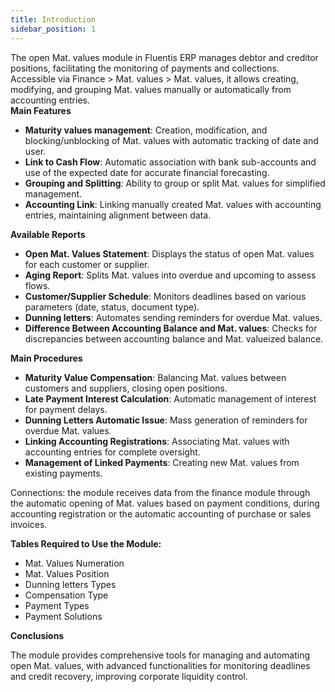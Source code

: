 ```yaml
---
title: Introduction 
sidebar_position: 1
---
```


The open Mat. values module in Fluentis ERP manages debtor and creditor positions, facilitating the monitoring of payments and collections. Accessible via Finance > Mat. values > Mat. values, it allows creating, modifying, and grouping Mat. values manually or automatically from accounting entries.  
**Main Features**

- **Maturity values management**: Creation, modification, and blocking/unblocking of Mat. values with automatic tracking of date and user.
- **Link to Cash Flow**: Automatic association with bank sub-accounts and use of the expected date for accurate financial forecasting.
- **Grouping and Splitting**: Ability to group or split Mat. values for simplified management.
- **Accounting Link**: Linking manually created Mat. values with accounting entries, maintaining alignment between data.

**Available Reports**

- **Open Mat. Values Statement**: Displays the status of open Mat. values for each customer or supplier.
- **Aging Report**: Splits Mat. values into overdue and upcoming to assess flows.
- **Customer/Supplier Schedule**: Monitors deadlines based on various parameters (date, status, document type).
- **Dunning letters**: Automates sending reminders for overdue Mat. values.
- **Difference Between Accounting Balance and Mat. values**: Checks for discrepancies between accounting balance and Mat. valueized balance.

**Main Procedures**

- **Maturity Value Compensation**: Balancing Mat. values between customers and suppliers, closing open positions.
- **Late Payment Interest Calculation**: Automatic management of interest for payment delays.
- **Dunning Letters Automatic Issue**: Mass generation of reminders for overdue Mat. values.
- **Linking Accounting Registrations**: Associating Mat. values with accounting entries for complete oversight.
- **Management of Linked Payments**: Creating new Mat. values from existing payments.

Connections: the module receives data from the finance module through the automatic opening of Mat. values based on payment conditions, during accounting registration or the automatic accounting of purchase or sales invoices.


**Tables Required to Use the Module:**
- Mat. Values Numeration
- Mat. Values Position 
- Dunning letters Types
- Compensation Type 
- Payment Types 
- Payment Solutions 

**Conclusions**

The module provides comprehensive tools for managing and automating open Mat. values, with advanced functionalities for monitoring deadlines and credit recovery, improving corporate liquidity control.
